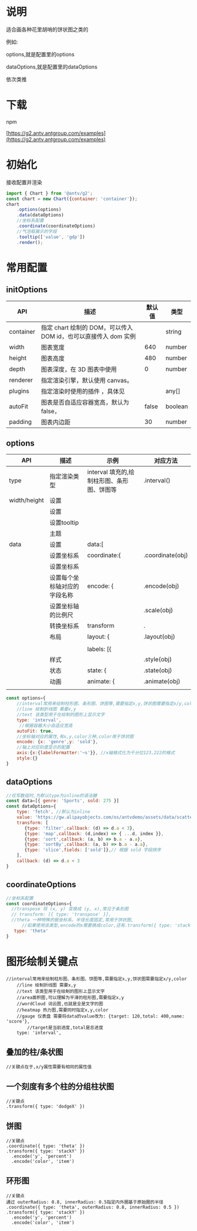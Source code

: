 # 说明

适合画各种花里胡哨的饼状图之类的

例如:

options,就是配置里的options

dataOptions,就是配置里的dataOptions

依次类推

# 下载

npm

[https://g2.antv.antgroup.com/examples](https://g2.antv.antgroup.com/examples)

# 初始化

接收配置并渲染

```javascript
import { Chart } from '@antv/g2';
const chart = new Chart({container: 'container'});
chart
    .options(options)
    .data(dataOptions)
    //坐标系配置
    .coordinate(coordinateOptions)
    //气泡框展示的字段
    .tooltip(['value', 'gdp'])
    .render();
```

# 常用配置

## initOptions

| API | 描述 | 默认值 | 类型 | 
| -- | -- | -- | -- |
| container | 指定 chart 绘制的 DOM，可以传入 DOM id，也可以直接传入 dom 实例 |   | string | HTMLElement | 
| width | 图表宽度 | 640 | number | 
| height | 图表高度 | 480 | number | 
| depth | 图表深度，在 3D 图表中使用 | 0 | number | 
| renderer | 指定渲染引擎，默认使用 canvas。 |   |   | 
| plugins | 指定渲染时使用的插件 ，具体见 |   | any[] | 
| autoFit | 图表是否自适应容器宽高，默认为false， | false | boolean | 
| padding | 图表内边距 | 30 | number | 


## options

| API | 描述 | 示例 | 对应方法 | 
| -- | -- | -- | -- |
| type | 指定渲染类型 | interval 填充的,绘制柱形图、条形图、饼图等 | .interval() | 
| width/height | 设置 |   |   | 
|   | 设置 |   |   | 
|   | 设置tooltip |   |   | 
|   | 主题 |   |   | 
| data | 设置 | data:[ |   | 
|   | 设置坐标系 | coordinate:{ | .coordinate(obj) | 
|   | 设置坐标系 |   |   | 
|   | 设置每个坐标轴对应的字段名称 | encode: { | .encode(obj) | 
|   | 设置坐标轴的比例尺 |   | .scale(obj) | 
|  | 转换坐标系 | transform | . | 
|   | 布局 | layout: { | .layout(obj) | 
|   |   |   |   | 
|   |   | labels: [{ |   | 
|   | 样式 |   | .style(obj) | 
|   | 状态 | state: { | .state(obj) | 
|   | 动画 | animate: { | .animate(obj) | 
|   |   |   |   | 


```javascript
const options={
    //interval常用来绘制柱形图、条形图、饼图等,需要指定x,y,饼状图需要指定x/y,color
    //line 绘制折线图 需要x,y
    //text 该类型用于在绘制的图形上显示文字
    type: 'interval',
     //根据容器大小自适应宽高
    autoFit: true,
    //坐标轴对应的属性,有x,y,color三种,color用于饼状图
    encode: {x: 'genre',y: 'sold'},
    //轴上对应刻度显示的配置
    axis:{x:{labelFormatter:'~s'}}, //x轴格式化为千分位123,222的格式
    style:{}
}
```

## dataOptions

```javascript
//仅写数组时,为默认type为inline的语法糖
const data=[{ genre: 'Sports', sold: 275 }]
const dataOptions={
    type: 'fetch', //默认为inline
    value: 'https://gw.alipayobjects.com/os/antvdemo/assets/data/scatter.json',
    transform: [
       {type: 'filter',callback: (d) => d.a < 3},
       {type: 'map',callback: (d,index) => { ...d, index }},
       {type: 'sort',callback: (a, b) => b.a - a.a},
       {type: 'sortBy',callback: (a, b) => b.a - a.a},
       {type: 'slice',fields: ['sold']},// 根据 sold 字段排序
    ],
    callback: (d) => d.a < 3
}
```

## coordinateOptions

```javascript
//坐标系配置
const coordinateOptions={
  //transpose 将 (x, y) 变换成 (y, x),常见于条形图
  // transform: [{ type: 'transpose' }],
  //theta 一种特殊的极坐标系，半径长度固定,常用于饼状图,
      //如果使用该类型,encode的x需要换成color,还有.transform({ type: 'stackY' })
   type: 'theta'
}
```

# 图形绘制关键点

```
//interval常用来绘制柱形图、条形图、饼图等,需要指定x,y,饼状图需要指定x/y,color
    //line 绘制折线图 需要x,y
    //text 该类型用于在绘制的图形上显示文字
    //area面积图,可以理解为平滑的柱形图,需要指定x,y
    //wordCloud 词云图,也就是全是文字的图
    //heatmap 热力图,需要同时指定x,y,color
    //gauge 仪表盘 需要将data的value改为: {target: 120,total: 400,name: 'score'},
        //target是当前进度,total是总进度
    type: 'interval',
```

## 叠加的柱/条状图

```
//关键点在于,x/y属性需要有相同的属性值
```

## 一个刻度有多个柱的分组柱状图

```
//关键点
.transform({ type: 'dodgeX' })
```

## 饼图

```
//关键点
.coordinate({ type: 'theta' })
.transform({ type: 'stackY' })
  .encode('y', 'percent')
  .encode('color', 'item')
```

## 环形图

```
//关键点
通过 outerRadius: 0.8, innerRadius: 0.5指定内外圈基于原始圈的半径
.coordinate({ type: 'theta', outerRadius: 0.8, innerRadius: 0.5 })
.transform({ type: 'stackY' })
  .encode('y', 'percent')
  .encode('color', 'item')
```